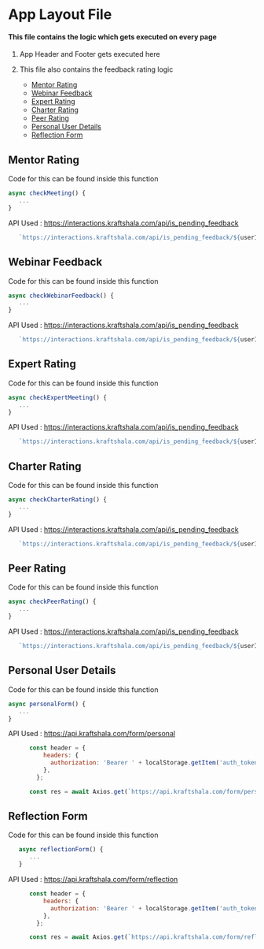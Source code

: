 # App Layout File
#### This file contains the logic which gets executed on every page

1. App Header and Footer gets executed here

2. This file also contains the feedback rating logic
    * [Mentor Rating](#mentor-rating)
    * [Webinar Feedback](#webinar-feedback)
    * [Expert Rating](#expert-rating)
    * [Charter Rating](#charter-rating)
    * [Peer Rating](#peer-rating)
    * [Personal User Details](#personal-user-details)
    * [Reflection Form](#reflection-form)


## Mentor Rating
Code for this can be found inside this function
```javascript
async checkMeeting() {
   ...
}
```
API Used : https://interactions.kraftshala.com/api/is_pending_feedback

```javascript
   `https://interactions.kraftshala.com/api/is_pending_feedback/${userID}`
```

## Webinar Feedback
Code for this can be found inside this function
```javascript
async checkWebinarFeedback() {
   ...
}
```
API Used : https://interactions.kraftshala.com/api/is_pending_feedback

```javascript
   `https://interactions.kraftshala.com/api/is_pending_feedback/${userID}`
```


## Expert Rating
Code for this can be found inside this function
```javascript
async checkExpertMeeting() {
   ...
}
```
API Used : https://interactions.kraftshala.com/api/is_pending_feedback

```javascript
   `https://interactions.kraftshala.com/api/is_pending_feedback/${userID}`
```

## Charter Rating
Code for this can be found inside this function
```javascript
async checkCharterRating() {
   ...
}
```
API Used : https://interactions.kraftshala.com/api/is_pending_feedback

```javascript
   `https://interactions.kraftshala.com/api/is_pending_feedback/${userID}`
```

## Peer Rating
Code for this can be found inside this function
```javascript
async checkPeerRating() {
   ...
}
```
API Used : https://interactions.kraftshala.com/api/is_pending_feedback

```javascript
   `https://interactions.kraftshala.com/api/is_pending_feedback/${userID}`
```

## Personal User Details
Code for this can be found inside this function
```javascript
async personalForm() {
   ...
}
```
API Used : https://api.kraftshala.com/form/personal

```javascript
      const header = {
          headers: {
            authorization: 'Bearer ' + localStorage.getItem('auth_token'),
          },
        };

      const res = await Axios.get(`https://api.kraftshala.com/form/personal`, header);
```

## Reflection Form
Code for this can be found inside this function
```javascript
   async reflectionForm() {
      ...
   }
```
API Used : https://api.kraftshala.com/form/reflection

```javascript
      const header = {
          headers: {
            authorization: 'Bearer ' + localStorage.getItem('auth_token'),
          },
        };

      const res = await Axios.get(`https://api.kraftshala.com/form/reflection`, header);
```
